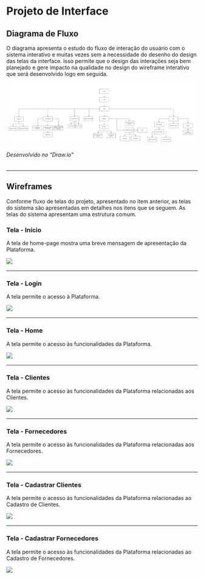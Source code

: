 
# Projeto de Interface


## Diagrama de Fluxo

O diagrama apresenta o estudo do fluxo de interação do usuário com o sistema interativo e  muitas vezes sem a necessidade do desenho do design das telas da interface. Isso permite que o design das interações seja bem planejado e gere impacto na qualidade no design do wireframe interativo que será desenvolvido logo em seguida.


<img src="img/ProjetoInterface/DiagramaDeFluxo.png">

###### Desenvolvido no "Draw.io"
---

## Wireframes

Conforme fluxo de telas do projeto, apresentado no item anterior, as telas do sistema são apresentadas em detalhes nos itens que se seguem. As telas do sistema apresentam uma estrutura comum. 

### Tela - Início 

A tela de home-page mostra uma breve mensagem de apresentação da Plataforma. 

<img src="img/Wireframes/Wireframe-1.jpeg">

---
### Tela - Login 

A tela permite o acesso à Plataforma. 

<img src="img/Wireframes/Wireframe-2.jpeg">

---
### Tela - Home 

A tela permite o acesso às funcionalidades da Plataforma. 

<img src="img/Wireframes/Wireframe-3.jpeg">

---
### Tela - Clientes 

A tela permite o acesso às funcionalidades da Plataforma relacionadas aos Clientes. 

<img src="img/Wireframes/Wireframe-4.jpeg">

---
### Tela - Fornecedores

A tela permite o acesso às funcionalidades da Plataforma relacionadas aos Fornecedores. 

<img src="img/Wireframes/Wireframe-7.jpeg">

---
### Tela - Cadastrar Clientes

A tela permite o acesso às funcionalidades da Plataforma relacionadas ao Cadastro de Clientes. 

<img src="img/Wireframes/Wireframe-5.jpeg">

---

### Tela - Cadastrar Fornecedores 

A tela permite o acesso às funcionalidades da Plataforma relacionadas ao Cadastro de Fornecedores. 

<img src="img/Wireframes/Wireframe-6.jpeg">

